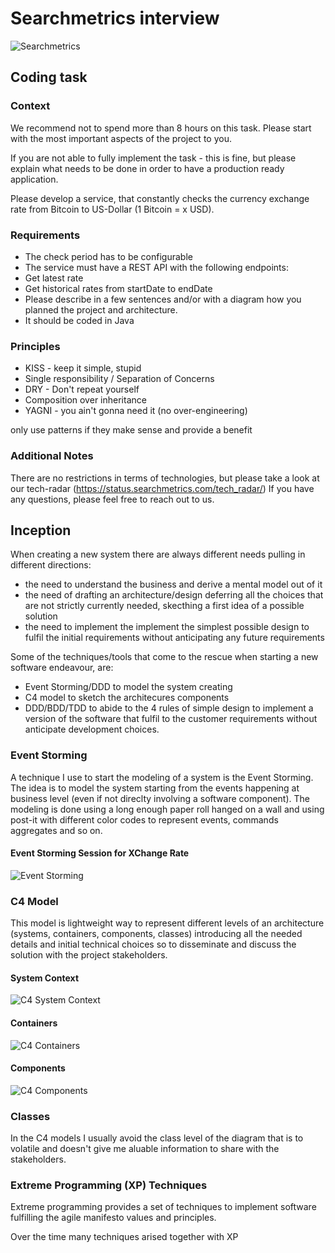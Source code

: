 # Searchmetrics interview

![Searchmetrics](https://github.com/gicappa/searchmetrics-interview/blob/main/docs/images/sm-logo.png?raw=true)
## Coding task

### Context
We recommend not to spend more than 8 hours on this task. Please start with the most important aspects of the project to you.

If you are not able to fully implement the task - this is fine, but please explain what needs to be done in order to have a production ready application.

Please develop a service, that constantly checks the currency exchange rate from Bitcoin to US-Dollar (1 Bitcoin = x USD).

### Requirements
- The check period has to be configurable
- The service must have a REST API with the following endpoints:
- Get latest rate
- Get historical rates from startDate to endDate
- Please describe in a few sentences and/or with a diagram how you planned the project and architecture.
- It should be coded in Java

### Principles
* KISS - keep it simple, stupid
* Single responsibility / Separation of Concerns
* DRY - Don't repeat yourself
* Composition over inheritance
* YAGNI - you ain't gonna need it (no over-engineering)

only use patterns if they make sense and provide a benefit

### Additional Notes 
There are no restrictions in terms of technologies, but please take a look at our tech-radar (https://status.searchmetrics.com/tech_radar/)
If you have any questions, please feel free to reach out to us.

## Inception
When creating a new system there are always different needs pulling in different directions: 
- the need to understand the business and derive a mental model out of it 
- the need of drafting an architecture/design deferring all the choices that are not strictly currently needed, skecthing a first idea of a possible solution 
- the need to implement the implement the simplest possible design to fulfil the initial requirements without anticipating any future requirements 

Some of the techniques/tools that come to the rescue when starting a new software endeavour, are:
- Event Storming/DDD to model the system creating 
- C4 model to sketch the architecures components  
- DDD/BDD/TDD to abide to the 4 rules of simple design to implement a version of the software that fulfil to the customer requirements without anticipate development choices. 

### Event Storming
A technique I use to start the modeling of a system is the Event Storming. The idea is to model the system starting from  the events happening at business level (even if not direclty involving a software component). 
The modeling is done using a long enough paper roll hanged on a wall and using post-it with different color codes to represent events, commands aggregates and so on. 

#### Event Storming Session for XChange Rate 
![Event Storming](https://github.com/gicappa/searchmetrics-interview/blob/main/docs/images/event-storming.png?raw=true)

### C4 Model
This model is lightweight way to represent different levels of an architecture (systems, containers, components, classes) introducing all the needed details and initial technical choices so to disseminate and discuss the solution with the project stakeholders.

#### System Context
![C4 System Context](https://github.com/gicappa/searchmetrics-interview/blob/main/docs/images/c4-system-context.png?raw=true)
#### Containers
![C4 Containers](https://github.com/gicappa/searchmetrics-interview/blob/main/docs/images/c4-containers.png?raw=true)
#### Components 
![C4 Components](https://github.com/gicappa/searchmetrics-interview/blob/main/docs/images/c4-components.png?raw=true)
### Classes
In the C4 models I usually avoid the class level of the diagram that is to volatile and doesn't give me aluable information to share with the stakeholders.

### Extreme Programming (XP) Techniques
Extreme programming provides a set of techniques to implement software fulfilling the agile manifesto values and principles.

Over the time many techniques arised together with XP  